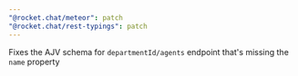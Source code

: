```yaml
---
"@rocket.chat/meteor": patch
"@rocket.chat/rest-typings": patch
---
```


Fixes the AJV schema for `departmentId/agents` endpoint that's missing the `name` property
